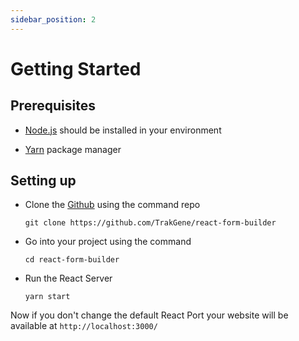 ```yaml
---
sidebar_position: 2
---
```


# Getting Started

## Prerequisites

- [Node.js](https://nodejs.org/en/download/) should be installed in your environment

- [Yarn](https://yarnpkg.com) package manager

## Setting up

- Clone the [Github](https://github.com/TrakGene/react-form-builder) using the command repo

  ```
  git clone https://github.com/TrakGene/react-form-builder
  ```

- Go into your project using the command

  ```
  cd react-form-builder
  ```

- Run the React Server

  ```
  yarn start
  ```

Now if you don't change the default React Port your website will be available at `http://localhost:3000/`

